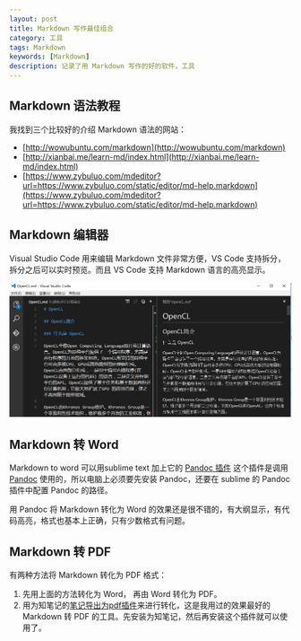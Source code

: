 ```yaml
---
layout: post
title: Markdown 写作最佳组合
category: 工具
tags: Markdown
keywords: [Markdown]
description: 记录了用 Markdown 写作的好的软件，工具 
---
```


## Markdown 语法教程

我找到三个比较好的介绍 Markdown 语法的网站：

- [http://wowubuntu.com/markdown](http://wowubuntu.com/markdown)
- [http://xianbai.me/learn-md/index.html](http://xianbai.me/learn-md/index.html)
- [https://www.zybuluo.com/mdeditor?url=https://www.zybuluo.com/static/editor/md-help.markdown](https://www.zybuluo.com/mdeditor?url=https://www.zybuluo.com/static/editor/md-help.markdown)

## Markdown 编辑器

Visual Studio Code 用来编辑 Markdown 文件非常方便，VS Code 支持拆分，拆分之后可以实时预览。而且 VS Code 支持 Markdown 语言的高亮显示。

![VS Code](/assets/img/VS-code.jpg "VS Code 编辑  Markdown 文件")

## Markdown 转 Word

Markdown to word 可以用sublime text 加上它的 [Pandoc 插件](https://packagecontrol.io/packages/Pandoc) 这个插件是调用 [Pandoc](http://pandoc.org) 使用的，所以电脑上必须要先安装 Pandoc，还要在 sublime 的 Pandoc 插件中配置 Pandoc 的路径。

用 Pandoc 将 Markdown 转化为 Word 的效果还是很不错的，有大纲显示，有代码高亮，格式也基本上正确，只有少数格式有问题。

## Markdown 转 PDF

有两种方法将 Markdown 转化为 PDF 格式：

1. 先用上面的方法转化为 Word， 再由 Word 转化为 PDF。
1. 用为知笔记的[笔记导出为pdf插件](http://app.wiz.cn/)来进行转化，这是我用过的效果最好的 Markdown 转 PDF 的工具。先安装为知笔记，然后再安装这个插件就可以使用了。

